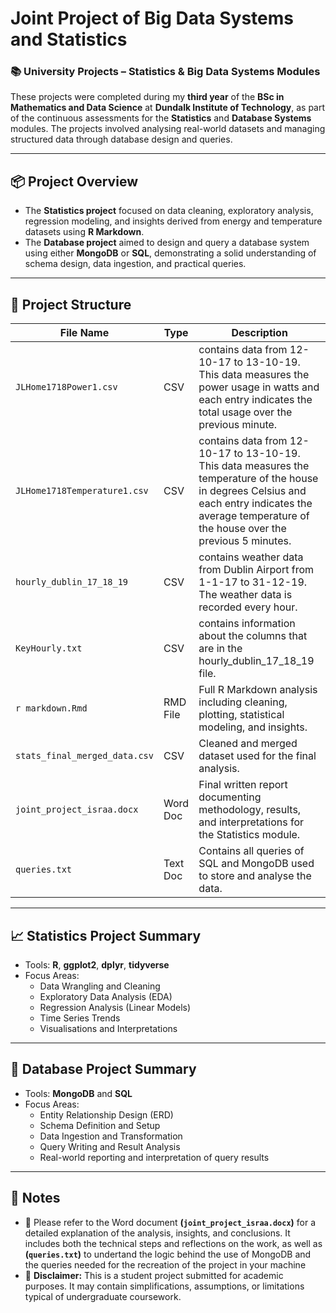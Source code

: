 # Joint Project of Big Data Systems and Statistics


### 📚 University Projects – Statistics & Big Data Systems Modules

These projects were completed during my **third year** of the **BSc in Mathematics and Data Science** at **Dundalk Institute of Technology**, as part of the continuous assessments for the **Statistics** and **Database Systems** modules. The projects involved analysing real-world datasets and managing structured data through database design and queries.

---

## 📦 Project Overview

- The **Statistics project** focused on data cleaning, exploratory analysis, regression modeling, and insights derived from energy and temperature datasets using **R Markdown**.
- The **Database project** aimed to design and query a database system using either **MongoDB** or **SQL**, demonstrating a solid understanding of schema design, data ingestion, and practical queries.

---

## 📁 Project Structure

| File Name | Type | Description |
|-----------|------|-------------|
| `JLHome1718Power1.csv` | CSV | contains data from 12-10-17 to 13-10-19. This data measures the power usage in watts and each entry indicates the total usage over the previous minute. |
| `JLHome1718Temperature1.csv` | CSV | contains data from 12-10-17 to 13-10-19. This data measures the temperature of the house in degrees Celsius and each entry indicates the average temperature of the house over the previous 5 minutes. |
| `hourly_dublin_17_18_19 ` | CSV | contains weather data from Dublin Airport from 1-1-17 to 31-12-19. The weather data is recorded every hour. |
| `KeyHourly.txt ` | CSV | contains information about the columns that are in the hourly_dublin_17_18_19 file. |
| `r markdown.Rmd` | RMD File | Full R Markdown analysis including cleaning, plotting, statistical modeling, and insights. |
| `stats_final_merged_data.csv` | CSV | Cleaned and merged dataset used for the final analysis. |
| `joint_project_israa.docx` | Word Doc | Final written report documenting methodology, results, and interpretations for the Statistics module. |
| `queries.txt` | Text Doc | Contains all queries of SQL and MongoDB used to store and analyse the data. |

---

## 📈 Statistics Project Summary

- Tools: **R**, **ggplot2**, **dplyr**, **tidyverse**
- Focus Areas:
  - Data Wrangling and Cleaning
  - Exploratory Data Analysis (EDA)
  - Regression Analysis (Linear Models)
  - Time Series Trends
  - Visualisations and Interpretations

---

## 🧾 Database Project Summary

- Tools: **MongoDB** and **SQL** 
- Focus Areas:
  - Entity Relationship Design (ERD)
  - Schema Definition and Setup
  - Data Ingestion and Transformation
  - Query Writing and Result Analysis
  - Real-world reporting and interpretation of query results

---
## 📌 Notes

- 📄 Please refer to the Word document **(`joint_project_israa.docx`)** for a detailed explanation of the analysis, insights, and conclusions. It includes both the technical steps and reflections on the work, as well as **(`queries.txt`)** to undertand the logic behind the use of MongoDB and the queries needed for the recreation of the project in your machine
- 🚨 **Disclaimer:** This is a student project submitted for academic purposes. It may contain simplifications, assumptions, or limitations typical of undergraduate coursework.
